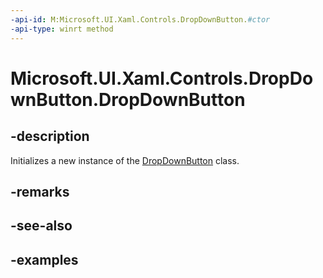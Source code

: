 ```yaml
---
-api-id: M:Microsoft.UI.Xaml.Controls.DropDownButton.#ctor
-api-type: winrt method
---
```


<!-- Method syntax.
public DropDownButton.DropDownButton()
-->

# Microsoft.UI.Xaml.Controls.DropDownButton.DropDownButton

## -description

Initializes a new instance of the [DropDownButton](dropdownbutton.md) class.

## -remarks

## -see-also

## -examples

